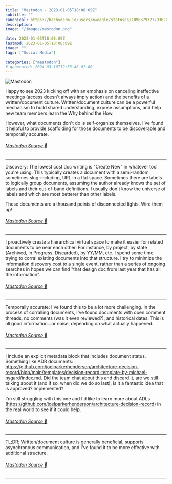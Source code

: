 ```yaml
---
title: "Mastodon - 2023-01-05T18:08:09Z"
subtitle: ""
canonical: https://hachyderm.io/users/mweagle/statuses/109637932779362058
description:
image: "/images/mastodon.png"

date: 2023-01-05T18:08:09Z
lastmod: 2023-01-05T18:08:09Z
image: ""
tags: ["Social Media"]

categories: ["mastodon"]
# generated: 2024-03-10T12:55:46-07:00
---
```

![Mastodon](/images/mastodon.png)

<p>Happy to see 2023 kicking off with an emphasis on canceling ineffective meetings (access doesn&#39;t always imply action) and the benefits of a written/document culture. Written/document culture can be a powerful mechanism to build shared understanding, expose assumptions, and help new team members learn the Why behind the How.</p><p>However, what documents don&#39;t do is self-organize themselves. I&#39;ve found it helpful to provide scaffolding for those documents to be discoverable and temporally accurate.</p>


###### [Mastodon Source 🐘](https://hachyderm.io/@mweagle/109637932779362058)

___

<p>Discovery: The lowest cost doc writing is &quot;Create New&quot; in whatever tool you&#39;re using. This typically creates a document with a semi-random, sometimes slug-including, URL in a flat space. Sometimes there are labels to logically group documents, assuming the author already knows the set of labels and their out-of-band definitions. I usually don&#39;t know the universe of labels and which are most betterer than other labels.</p><p>These documents are a thousand points of disconnected lights. Wire them up!</p>


###### [Mastodon Source 🐘](https://hachyderm.io/@mweagle/109637935428776706)

___

<p>I proactively create a hierarchical virtual space to make it easier for related documents to be near each other. For instance, by project, by state (Archived, In Progress, Discarded), by YY/MM, etc. I spend some time trying to corral existing documents into that structure. I try to minimize the information discovery cost to a single event, rather than a series of ongoing searches in hopes we can find &quot;that design doc from last year that has all the information&quot;.</p>


###### [Mastodon Source 🐘](https://hachyderm.io/@mweagle/109637936938658379)

___

<p>Temporally accurate: I&#39;ve found this to be a lot more challenging. In the process of corralling documents, I&#39;ve found documents with open comment threads, no comments (was it even reviewed?), and historical dates. This is all good information...or noise, depending on what actually happened.</p>


###### [Mastodon Source 🐘](https://hachyderm.io/@mweagle/109637938253943961)

___

<p>I include an explicit metadata block that includes document status. Something like ADR documents: <a href="https://github.com/joelparkerhenderson/architecture-decision-record/blob/main/templates/decision-record-template-by-michael-nygard/index.md" target="_blank" rel="nofollow noopener noreferrer" translate="no"><span class="invisible">https://</span><span class="ellipsis">github.com/joelparkerhenderson</span><span class="invisible">/architecture-decision-record/blob/main/templates/decision-record-template-by-michael-nygard/index.md</span></a>. Did the team chat about this and discard it, are we still talking about it (and if so, when did we do so last), is it a fantastic idea that is approved? Implemented? </p><p>I&#39;m still struggling with this one and I&#39;d like to learn more about ADLs (<a href="https://github.com/joelparkerhenderson/architecture-decision-record" target="_blank" rel="nofollow noopener noreferrer" translate="no"><span class="invisible">https://</span><span class="ellipsis">github.com/joelparkerhenderson</span><span class="invisible">/architecture-decision-record</span></a>) in the real world to see if it could help.</p>


###### [Mastodon Source 🐘](https://hachyderm.io/@mweagle/109637940555058686)

___

<p>TL;DR; Written/document culture is generally beneficial, supports asynchronous communication, and I&#39;ve found it to be more effective with additional structure.</p>


###### [Mastodon Source 🐘](https://hachyderm.io/@mweagle/109637941826448403)

___
